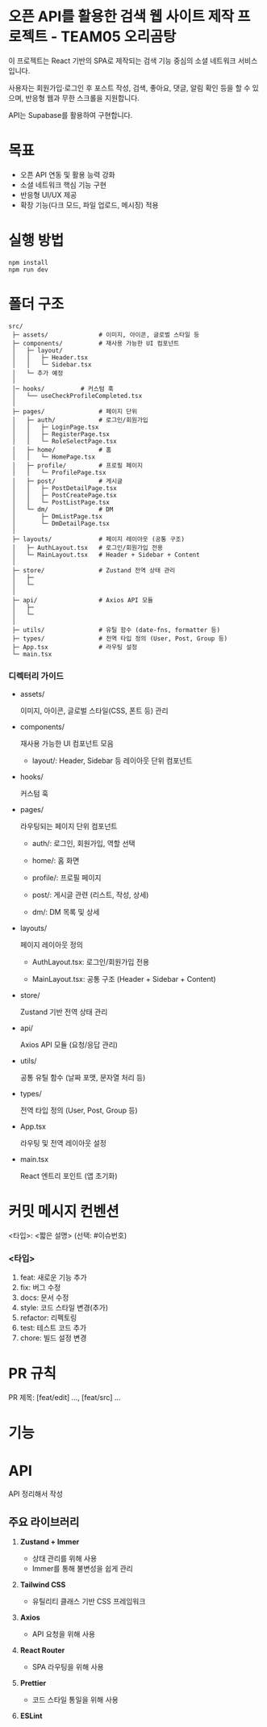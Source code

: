 # 오픈 API를 활용한 검색 웹 사이트 제작 프로젝트 - TEAM05 오리곰탕

이 프로젝트는 React 기반의 SPA로 제작되는 검색 기능 중심의 소셜 네트워크 서비스입니다.

사용자는 회원가입·로그인 후 포스트 작성, 검색, 좋아요, 댓글, 알림 확인 등을 할 수 있으며, 반응형 웹과 무한 스크롤을 지원합니다.

API는 Supabase를 활용하여 구현합니다.

# 목표

- 오픈 API 연동 및 활용 능력 강화
- 소셜 네트워크 핵심 기능 구현
- 반응형 UI/UX 제공
- 확장 기능(다크 모드, 파일 업로드, 메시징) 적용

# 실행 방법

```
npm install
npm run dev
```

# 폴더 구조

```
src/
 ├─ assets/              # 이미지, 아이콘, 글로벌 스타일 등
 ├─ components/          # 재사용 가능한 UI 컴포넌트
 │   ├─ layout/
 │   │   ├─ Header.tsx
 │   │   └─ Sidebar.tsx
 │   └─ 추가 예정
 │
 │─ hooks/          # 커스텀 훅
 │   └── useCheckProfileCompleted.tsx
 │
 ├─ pages/               # 페이지 단위
 │   ├─ auth/            # 로그인/회원가입
 │   │   ├─ LoginPage.tsx
 │   │   ├─ RegisterPage.tsx
 │   │   └─ RoleSelectPage.tsx
 │   ├─ home/            # 홈
 │   │   └─ HomePage.tsx
 │   ├─ profile/         # 프로필 페이지
 │   │   └─ ProfilePage.tsx
 │   ├─ post/            # 게시글
 │   │   ├─ PostDetailPage.tsx
 │   │   ├─ PostCreatePage.tsx
 │   │   └─ PostListPage.tsx
 │   └─ dm/              # DM
 │       ├─ DmListPage.tsx
 │       └─ DmDetailPage.tsx
 │
 ├─ layouts/             # 페이지 레이아웃 (공통 구조)
 │   ├─ AuthLayout.tsx   # 로그인/회원가입 전용
 │   └─ MainLayout.tsx   # Header + Sidebar + Content
 │
 ├─ store/               # Zustand 전역 상태 관리
 │   ├─
 │   └─
 │
 ├─ api/                 # Axios API 모듈
 │   ├─
 │   └─
 │
 ├─ utils/               # 유틸 함수 (date-fns, formatter 등)
 ├─ types/               # 전역 타입 정의 (User, Post, Group 등)
 ├─ App.tsx              # 라우팅 설정
 └─ main.tsx

```

### 디렉터리 가이드

- assets/

    이미지, 아이콘, 글로벌 스타일(CSS, 폰트 등) 관리

- components/

    재사용 가능한 UI 컴포넌트 모음
    - layout/: Header, Sidebar 등 레이아웃 단위 컴포넌트

- hooks/

    커스텀 훅

- pages/

    라우팅되는 페이지 단위 컴포넌트
    - auth/: 로그인, 회원가입, 역할 선택

    - home/: 홈 화면

    - profile/: 프로필 페이지

    - post/: 게시글 관련 (리스트, 작성, 상세)

    - dm/: DM 목록 및 상세

- layouts/

    페이지 레이아웃 정의
    - AuthLayout.tsx: 로그인/회원가입 전용

    - MainLayout.tsx: 공통 구조 (Header + Sidebar + Content)

- store/

    Zustand 기반 전역 상태 관리

- api/

    Axios API 모듈 (요청/응답 관리)

- utils/

    공통 유틸 함수 (날짜 포맷, 문자열 처리 등)

- types/

    전역 타입 정의 (User, Post, Group 등)

- App.tsx

    라우팅 및 전역 레이아웃 설정

- main.tsx

    React 엔트리 포인트 (앱 초기화)

# 커밋 메시지 컨벤션

<타입>: <짧은 설명> (선택: #이슈번호)

### <타입>

1. feat: 새로운 기능 추가
2. fix: 버그 수정
3. docs: 문서 수정
4. style: 코드 스타일 변경(추가)
5. refactor: 리펙토링
6. test: 테스트 코드 추가
7. chore: 빌드 설정 변경

# PR 규칙

PR 제목: [feat/edit] ..., [feat/src] ...

# 기능

# API

API 정리해서 작성

## 주요 라이브러리

1. **Zustand + Immer**
    - 상태 관리를 위해 사용
    - Immer를 통해 불변성을 쉽게 관리

2. **Tailwind CSS**
    - 유틸리티 클래스 기반 CSS 프레임워크

3. **Axios**
    - API 요청을 위해 사용

4. **React Router**
    - SPA 라우팅을 위해 사용

5. **Prettier**
    - 코드 스타일 통일을 위해 사용

6. **ESLint**
